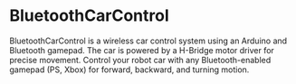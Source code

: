# BluetoothCarControl
BluetoothCarControl is a wireless car control system using an Arduino and Bluetooth gamepad. The car is powered by a H-Bridge motor driver for precise movement. Control your robot car with any Bluetooth-enabled gamepad (PS, Xbox) for forward, backward, and turning motion.
